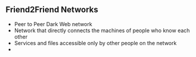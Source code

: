 ## Friend2Friend Networks

- Peer to Peer Dark Web network
- Network that directly connects the machines of people who know each other
- Services and files accessible only by other people on the network
- 


